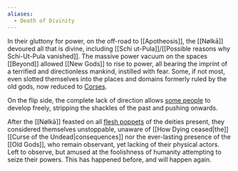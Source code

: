 ```yaml
---
aliases:
  - Death of Divinity
---
```

In their gluttony for power, on the off-road to [[Apotheosis]], the [[Nølkā]] devoured all that is divine, including [[Schi ut-Pula]]/[[Possible reasons why Schi-Ut-Pula vanished]]. 
The massive power vacuum on the spaces [[Beyond]] allowed [[New Gods]] to rise to power, all bearing the imprint of a terrified and directionless mankind, instilled with fear. Some, if not most, even slotted themselves into the places and domains formerly ruled by the old gods, now reduced to [Corses](Corse). 

On the flip side, the complete lack of direction allows [some people](Frisco%20Bay%20Confederation) to develop freely, stripping the shackles of the past and pushing onwards. 

After the [[Nølkā]] feasted on all [flesh poppets](Corse) of the deities present, they considered themselves unstoppable, unaware of [[How Dying ceased|the]] [[Curse of the Undead|consequences]] nor the ever-lasting presence of the [[Old Gods]], who remain observant, yet lacking of their physical actors. Left to observe, but amused at the foolishness of humanity attempting to seize their powers. This has happened before, and will happen again. 